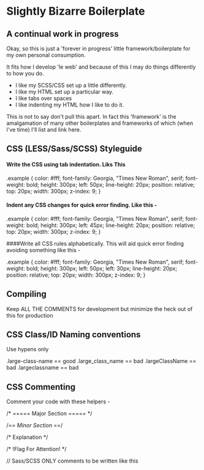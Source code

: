 # Slightly Bizarre Boilerplate

## A continual work in progress

Okay, so this is just a 'forever in progress' little framework/boilerplate for my own personal consumption.

It fits how I develop 'le web' and because of this I may do things differently to how you do. 

* I like my SCSS/CSS set up a little differently. 
* I like my HTML <head> set up a particular way.
* I like tabs over spaces
* I like indenting my HTML how I like to do it.

This is not to say don't pull this apart. In fact this 'framework' is the amalgamation of many other boilerplates and frameworks of which (when I've time) I'll list and link here.

## CSS (LESS/Sass/SCSS) Styleguide

#### Write the CSS using tab indentation. Liks This

.example {
	color: #fff;
	font-family: Georgia, "Times New Roman", serif;
	font-weight: bold;
	height: 300px;
	left: 50px;
	line-height: 20px;
	position: relative;
	top: 20px;
	width: 300px;
	z-index: 9;
}

#### Indent any CSS changes for quick error finding. Like this - 

.example {
	color: #fff;
	font-family: Georgia, "Times New Roman", serif;
	font-weight: bold;
	height: 300px;
left: 45px;
	line-height: 20px;
	position: relative;
	top: 20px;
	width: 300px;
	z-index: 9;
}

####Write all CSS rules alphabetically. This will aid quick error finding avoiding something like this - 

.example {
	color: #fff;
	font-family: Georgia, "Times New Roman", serif;
	font-weight: bold;
	height: 300px;
	left: 50px;
	left: 30px;
	line-height: 20px;
	position: relative;
	top: 20px;
	width: 300px;
	z-index: 9;
}

Compiling
-----------------------------------------------------

Keep ALL THE COMMENTS for development but minimize the heck out of this for production

CSS Class/ID Naming conventions
-----------------------------------------------------

Use hypens only

.large-class-name == good
.large_class_name == bad
.largeClassName   == bad
.largeclassname   == bad


CSS Commenting
-----------------------------------------------------

Comment your code with these helpers - 

/* ===== Major Section ===== */

/*== Minor Section ==*/
 
/* Explanation */
 
/* !Flag For Attention! */   




// Sass/SCSS ONLY comments to be written like this